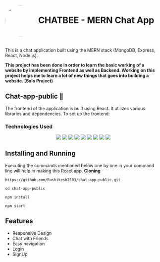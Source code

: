 # <img align="center" style="width:100px;height100px;border-radius:50%" src="https://res.cloudinary.com/rsbrsb/image/upload/v1685167424/brew_apps/chatbee2_pojnjf.png"> CHATBEE - MERN Chat App

</br>
This is a chat application built using the MERN stack (MongoDB, Express, React, Node.js).

**This project has been done in  order to learn the basic working of a website by implementing Frontend as well as Backend. Working on this project helps me to learn a lot of new things that goes into building a website. (Solo Project)**


## Chat-app-public 💬

The frontend of the application is built using React. It utilizes various libraries and dependencies. To set up the frontend:
### Technologies Used

<div align="center">
  <img src="https://img.shields.io/badge/JS-Javascript-yellow"/>
  <img src="https://img.shields.io/badge/MD-Mongodb-brightgreen"/>
  <img src="https://img.shields.io/badge/ex-Express-blueviolet"/>
  <img src="https://img.shields.io/badge/R-React-blue"/>
  <img src="https://img.shields.io/badge/NJ-Node-green"/>
  <img src="https://img.shields.io/badge/STC-StyledComponent-pink"/>
  <img src="https://img.shields.io/badge/SIO-SocketIoClient-blue"/>
  <img src="https://img.shields.io/badge/FA-FontAwesomeIcon-blueviolet"/>
  <img src="https://img.shields.io/badge/AXIOS-axios-yellow"/> 
</div>


## Installing and Running

Executing the commands mentioned below one by one in your command line will help in making this React app.
**Cloning**

```
https://github.com/Rushikesh2503/chat-app-public.git

cd chat-app-public

npm install

npm start

```

## Features

- Responsive Design
- Chat with Friends
- Easy navigation
- Login 
- SignUp






